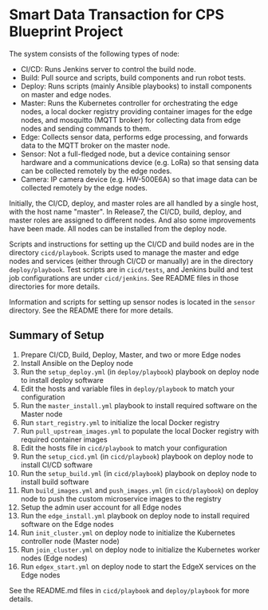 # Smart Data Transaction for CPS Blueprint Project

The system consists of the following types of node:

* CI/CD: Runs Jenkins server to control the build node.
* Build: Pull source and scripts, build components and run robot tests.
* Deploy: Runs scripts (mainly Ansible playbooks) to install components on
  master and edge nodes.
* Master: Runs the Kubernetes controller for orchestrating the edge nodes,
  a local docker registry providing container images for the edge nodes,
  and mosquitto (MQTT broker) for collecting data from edge nodes and
  sending commands to them.
* Edge: Collects sensor data, performs edge processing, and forwards data
  to the MQTT broker on the master node.
* Sensor: Not a full-fledged node, but a device containing sensor hardware and
  a communications device (e.g. LoRa) so that sensing data can be collected
  remotely by the edge nodes.
* Camera: IP camera device (e.g. HW-500E6A) so that image data can be collected 
  remotely by the edge nodes.

Initially, the CI/CD, deploy, and master roles are all handled by a single
host, with the host name "master".
In Release7, the CI/CD, build, deploy, and master roles are assigned to 
different nodes. And also some improvements have been made. All nodes can be 
installed from the deploy node.

Scripts and instructions for setting up the CI/CD and build nodes are in the directory
`cicd/playbook`. Scripts used to manage the master and edge nodes and services
(either through CI/CD or manually) are in the directory `deploy/playbook`.
Test scripts are in `cicd/tests`,
and Jenkins build and test job configurations are under `cicd/jenkins`.
See README files in those directories for more details.

Information and scripts for setting up sensor nodes is located in the `sensor`
directory. See the README there for more details.

## Summary of Setup

1. Prepare CI/CD, Build, Deploy, Master, and two or more Edge nodes
1. Install Ansible on the Deploy node
1. Run the `setup_deploy.yml` (in `deploy/playbook`) playbook on deploy node to install deploy software
1. Edit the hosts and variable files in `deploy/playbook` to match your configuration
1. Run the `master_install.yml` playbook to install required software on the Master node
1. Run `start_registry.yml` to initialize the local Docker registry
1. Run `pull_upstream_images.yml` to populate the local Docker registry with required container images
1. Edit the hosts file in `cicd/playbook` to match your configuration
1. Run the `setup_cicd.yml` (in `cicd/playbook`) playbook on deploy node to install CI/CD software
1. Run the `setup_build.yml` (in `cicd/playbook`) playbook on deploy node to install build software
1. Run `build_images.yml` and `push_images.yml` (in `cicd/playbook`) on deploy node to push the custom microservice images to the registry
1. Setup the admin user account for all Edge nodes
1. Run the `edge_install.yml` playbook on deploy node to install required software on the Edge nodes
1. Run `init_cluster.yml` on deploy node to initialize the Kubernetes controller node (Master node)
1. Run `join_cluster.yml` on deploy node to initialize the Kubernetes worker nodes (Edge nodes)
1. Run `edgex_start.yml` on deploy node to start the EdgeX services on the Edge nodes

See the README.md files in `cicd/playbook` and `deploy/playbook` for more
details.
